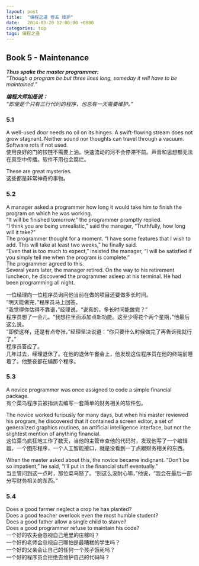 ```yaml
---
layout: post
title:  "编程之道 卷五 维护"
date:   2014-03-20 12:00:00 +0800
categories: top
tags: 编程之道
---
```


## Book 5 - Maintenance

***Thus spake the master programmer:**  
“Though a program be but three lines long, someday it will have to be maintained.”*

***编程大师如是说：**  
“即使是个只有三行代码的程序，也总有一天需要维护。”*

<!--more-->

### 5.1

A well-used door needs no oil on its hinges. A swift-flowing stream does not grow stagnant. Neither sound nor thoughts can travel through a vacuum. Software rots if not used.  
使用良好的门的铰链不需要上油。快速流动的河不会停滞不前。声音和思想都无法在真空中传播。软件不用也会腐烂。

These are great mysteries.  
这些都是非常神奇的事物。

### 5.2
A manager asked a programmer how long it would take him to finish the program on which he was working.  
“It will be finished tomorrow,” the programmer promptly replied.  
“I think you are being unrealistic,” said the manager, “Truthfully, how long will it take?”  
The programmer thought for a moment. “I have some features that I wish to add. This will take at least two weeks,” he finally said.  
“Even that is too much to expect,” insisted the manager, “I will be satisfied if you simply tell me when the program is complete.”  
The programmer agreed to this.  
Several years later, the manager retired. On the way to his retirement luncheon, he discovered the programmer asleep at his terminal. He had been programming all night.  

一位经理向一位程序员询问他当前在做的项目还要做多长时间。  
“明天能做完，”程序员马上回答。  
“我觉得你估得不靠谱，”经理说，“说真的，多长时间能做完？”  
程序员想了一会儿。“我想往里面添加点新功能。这至少得花个两个星期，”他最后这么说。  
“即使这样，还是有点夸张，”经理坚决说道：“你只要什么时候做完了再告诉我就行了。”  
程序员答应了。  
几年过去，经理退休了。在他的退休午餐会上，他发现这位程序员在他的终端前睡着了。他整夜都在编那个程序。

### 5.3
A novice programmer was once assigned to code a simple financial package.  
有个菜鸟程序员被指派去编写一套简单的财务相关的软件包。

The novice worked furiously for many days, but when his master reviewed his program, he discovered that it contained a screen editor, a set of generalized graphics routines, an artificial intelligence interface, but not the slightest mention of anything financial.  
这位菜鸟疯狂地工作了数天，当他的主管审查他的代码时，发现他写了一个编辑器，一个图形程序，一个人工智能接口，就是没看到一丁点跟财务相关的东西。

When the master asked about this, the novice became indignant. “Don’t be so impatient,” he said, “I’ll put in the financial stuff eventually.”  
当主管问到这一点时，那位菜鸟怒了。“别这么没耐心嘛，”他说，“我会在最后一部分写财务相关的东西。”

### 5.4
Does a good farmer neglect a crop he has planted?  
Does a good teacher overlook even the most humble student?  
Does a good father allow a single child to starve?  
Does a good programmer refuse to maintain his code?  
一个好的农夫会忽视自己地里的庄稼吗？  
一个好的老师会忽视自己哪怕是最糟糕的学生吗？  
一个好的父亲会让自己的任何一个孩子饿死吗？  
一个好的程序员会拒绝去维护自己的代码吗？  
